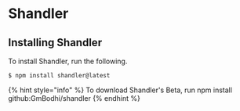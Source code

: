 # Shandler

## Installing Shandler

To install Shandler, run the following.

```text
$ npm install shandler@latest
```

{% hint style="info" %}
To download Shandler's Beta, run npm install github:GmBodhi/shandler
{% endhint %}

